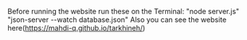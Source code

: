 Before running the website run these on the Terminal:
"node server.js"
"json-server --watch database.json"
Also you can see the website here(https://mahdi-q.github.io/tarkhineh/)
